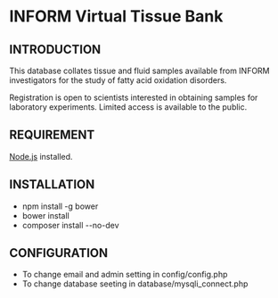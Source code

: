 INFORM Virtual Tissue Bank
=============================

INTRODUCTION 
-------------

This database collates tissue and fluid samples available from INFORM investigators for the study of fatty acid oxidation disorders.

Registration is open to scientists interested in obtaining samples for laboratory experiments. Limited access is available to the public.

REQUIREMENT
------------
[Node.js](https://nodejs.org/en/) installed.


INSTALLATION
-------------
- npm install -g bower
- bower install
- composer install --no-dev

CONFIGURATION
-------------

- To change email and admin setting in config/config.php
- To change database seeting in database/mysqli_connect.php